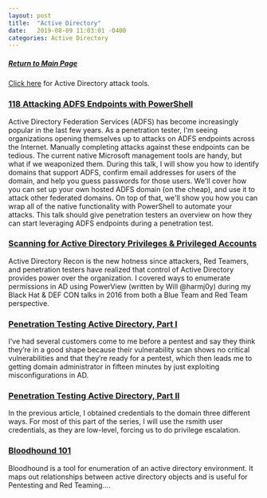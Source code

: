 ```yaml
---
layout: post
title:  "Active Directory"
date:   2019-08-09 11:03:01 -0400
categories: Active Directory
---
```

##### [Return to Main Page](https://thegetch.github.io/penetration/testing/resources/2019/08/09/Home/)

[Click here](https://thegetch.github.io/PenetrationTestingResources/ActiveDirectoryTools) for Active Directory attack tools.

### [118 Attacking ADFS Endpoints with PowerShell](https://www.youtube.com/watch?v=oTyLdAUjw30)

Active Directory Federation Services (ADFS) has become increasingly popular in the last few years. As a penetration tester, I'm seeing organizations opening themselves up to attacks on ADFS endpoints across the Internet. Manually completing attacks against these endpoints can be tedious. The current native Microsoft management tools are handy, but what if we weaponized them. During this talk, I will show you how to identify domains that support ADFS, confirm email addresses for users of the domain, and help you guess passwords for those users. We'll cover how you can set up your own hosted ADFS domain (on the cheap), and use it to attack other federated domains. On top of that, we'll show you how you can wrap all of the native functionality with PowerShell to automate your attacks. This talk should give penetration testers an overview on how they can start leveraging ADFS endpoints during a penetration test.

### [Scanning for Active Directory Privileges & Privileged Accounts](https://paper.tuisec.win/detail/b21c671ef0496b9)

Active Directory Recon is the new hotness since attackers, Red Teamers, and penetration testers have realized that control of Active Directory provides power over the organization.
I covered ways to enumerate permissions in AD using PowerView (written by Will @harmj0y) during my Black Hat & DEF CON talks in 2016 from both a Blue Team and Red Team perspective.

### [Penetration Testing Active Directory, Part I](https://hausec.com/2019/03/05/penetration-testing-active-directory-part-i/)

I’ve had several customers come to me before a pentest and say they think they’re in a good shape because their vulnerability scan shows no critical vulnerabilities and that they’re ready for a pentest, which then leads me to getting domain administrator in fifteen minutes by just exploiting misconfigurations in AD.

### [Penetration Testing Active Directory, Part II](https://hausec.com/2019/03/12/penetration-testing-active-directory-part-ii/)

In the previous article, I obtained credentials to the domain three different ways. For most of this part of the series, I will use the rsmith user credentials, as they are low-level, forcing us to do privilege escalation.

### [Bloodhound 101](https://blog.zsec.uk/bloodhound-101/)

Bloodhound is a tool for enumeration of an active directory environment. It maps out relationships between active directory objects and is useful for Pentesting and Red Teaming....
